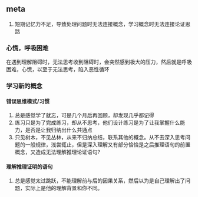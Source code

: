 ## meta
1. 短期记忆力不足，导致处理问题时无法连接概念，学习概念时无法连接论证思路
### 心慌，呼吸困难
在遇到理解阻碍时，无法思考收到阻碍时，会突然感到极大的压力，然后就是呼吸困难，心慌，以至于无法思考，陷入恶性循环
### 学习新的概念
#### 错误思维模式/习惯
1. 总是感觉学了就忘，可是几个月后再回顾，却发现几乎都记得
2. 练习只是为了完成练习，却从不思考，他们设计练习是为了让我掌握什么能力，是否是让我归纳出什么共通点
3. 只见树木，不见丛林，从来不归纳总结，联系其他的概念。从不去深入思考问题的一般规律，浅尝辄止，但是深入理解又有部分恰恰是之后推理语句的前置概念，又造成无法理解推理论证语句?
#### 理解推理证明的语句
1. 总是感觉太过跳跃，不能理解前与后的因果关系，然后以为是自己理解出了问题，实际上是他的理解背景和你不同。
